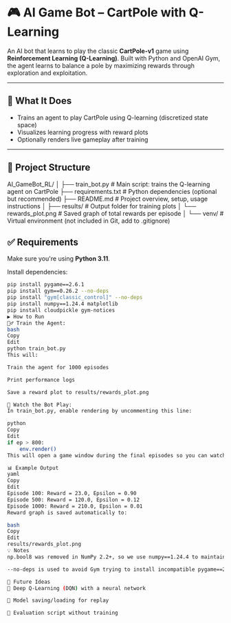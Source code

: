 # 🎮 AI Game Bot – CartPole with Q-Learning

An AI bot that learns to play the classic **CartPole-v1** game using **Reinforcement Learning (Q-Learning)**. Built with Python and OpenAI Gym, the agent learns to balance a pole by maximizing rewards through exploration and exploitation.

---

## 🧠 What It Does

- Trains an agent to play CartPole using Q-learning (discretized state space)
- Visualizes learning progress with reward plots
- Optionally renders live gameplay after training

---

## 📁 Project Structure

AI_GameBot_RL/
│
├── train_bot.py              # Main script: trains the Q-learning agent on CartPole
├── requirements.txt          # Python dependencies (optional but recommended)
├── README.md                 # Project overview, setup, usage instructions
│
├── results/                  # Output folder for training plots
│   └── rewards_plot.png      # Saved graph of total rewards per episode
│
└── venv/                     # Virtual environment (not included in Git, add to .gitignore)


## ✅ Requirements

Make sure you're using **Python 3.11**.

Install dependencies:

```bash
pip install pygame==2.6.1
pip install gym==0.26.2 --no-deps
pip install "gym[classic_control]" --no-deps
pip install numpy==1.24.4 matplotlib
pip install cloudpickle gym-notices
▶️ How to Run
🏋️‍♂️ Train the Agent:
bash
Copy
Edit
python train_bot.py
This will:

Train the agent for 1000 episodes

Print performance logs

Save a reward plot to results/rewards_plot.png

👀 Watch the Bot Play:
In train_bot.py, enable rendering by uncommenting this line:

python
Copy
Edit
if ep > 800:
    env.render()
This will open a game window during the final episodes so you can watch your agent balance the pole!

📊 Example Output
yaml
Copy
Edit
Episode 100: Reward = 23.0, Epsilon = 0.90
Episode 500: Reward = 120.0, Epsilon = 0.12
Episode 1000: Reward = 210.0, Epsilon = 0.01
Reward graph is saved automatically to:

bash
Copy
Edit
results/rewards_plot.png
💡 Notes
np.bool8 was removed in NumPy 2.2+, so we use numpy==1.24.4 to maintain compatibility with gym==0.26.2.

--no-deps is used to avoid Gym trying to install incompatible pygame==2.1.0.

🚀 Future Ideas
🧠 Deep Q-Learning (DQN) with a neural network

💾 Model saving/loading for replay

🧪 Evaluation script without training

